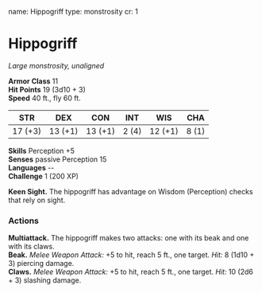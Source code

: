 name: Hippogriff
type: monstrosity
cr: 1

# Hippogriff 
_Large monstrosity, unaligned_

**Armor Class** 11    
**Hit Points** 19 (3d10 + 3)    
**Speed** 40 ft., fly 60 ft. 

| STR     | DEX     | CON     | INT     | WIS     | CHA     |
|---------|---------|---------|---------|---------|---------|
| 17 (+3) | 13 (+1) | 13 (+1) | 2 (4)  | 12 (+1) | 8 (1)  |

**Skills** Perception +5    
**Senses** passive Perception 15    
**Languages** --    
**Challenge** 1 (200 XP) 

**Keen Sight.** The hippogriff has advantage on Wisdom (Perception) checks that rely on sight. 

### Actions 
**Multiattack.** The hippogriff makes two attacks: one with its beak and one with its claws.    
**Beak.** _Melee Weapon Attack:_ +5 to hit, reach 5 ft., one target. _Hit:_ 8 (1d10 + 3) piercing damage.    
**Claws.** _Melee Weapon Attack:_ +5 to hit, reach 5 ft., one target. _Hit:_ 10 (2d6 + 3) slashing damage.